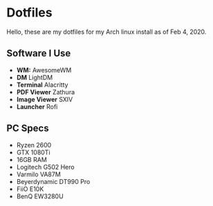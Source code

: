 # Dotfiles

Hello, these are my dotfiles for my Arch linux install as of Feb 4, 2020. 

## Software I Use
* **WM:** AwesomeWM
* **DM** LightDM
* **Terminal** Alacritty
* **PDF Viewer** Zathura
* **Image Viewer** SXIV
* **Launcher** Rofi

## PC Specs
* Ryzen 2600
* GTX 1080Ti
* 16GB RAM
* Logitech G502 Hero
* Varmilo VA87M
* Beyerdynamic DT990 Pro
* FiiO E10K
* BenQ EW3280U


    
